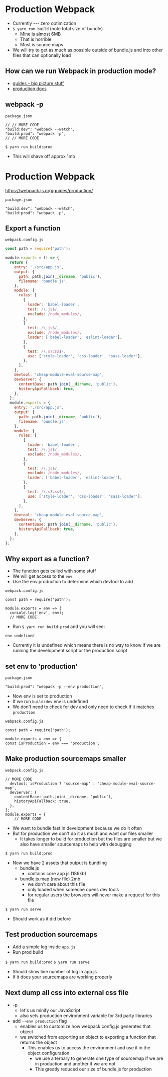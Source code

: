 # Production Webpack
* Currently --- zero optimization
* `$ yarn run build` (note total size of bundle)
    - Mine is almost 6MB
    - That is horrible
    - Most is source maps
* We will try to get as much as possible outside of bundle.js and into other files that can optionally load

## How can we run Webpack in production mode?
* [guides - big picture stuff](https://webpack.js.org/guides/)
* [production docs](https://webpack.js.org/guides/production/)

## webpack -p
`package.json`

```
// // MORE CODE
"build:dev": "webpack --watch",
"build:prod": "webpack -p",
// // MORE CODE
```

`$ yarn run build:prod`

* This will shave off approx 1mb

# Production Webpack
https://webpack.js.org/guides/production/

`package.json`

```
"build:dev": "webpack --watch",
"build:prod": "webpack -p",
```

## Export a function
`webpack.config.js`

```js
const path = require('path');

module.exports = () => {
  return {
    entry: './src/app.js',
    output: {
      path: path.join(__dirname, 'public'),
      filename: 'bundle.js',
    },
    module: {
      rules: [
        {
          loader: 'babel-loader',
          test: /\.js$/,
          exclude: /node_modules/,
        },
        {
          test: /\.js$/,
          exclude: /node_modules/,
          loader: ['babel-loader', 'eslint-loader'],
        },
        {
          test: /\.s?css$/,
          use: ['style-loader', 'css-loader', 'sass-loader'],
        },
      ],
    },
    devtool: 'cheap-module-eval-source-map',
    devServer: {
      contentBase: path.join(__dirname, 'public'),
      historyApiFallback: true,
    },
  };
  module.exports = {
    entry: './src/app.js',
    output: {
      path: path.join(__dirname, 'public'),
      filename: 'bundle.js',
    },
    module: {
      rules: [
        {
          loader: 'babel-loader',
          test: /\.js$/,
          exclude: /node_modules/,
        },
        {
          test: /\.js$/,
          exclude: /node_modules/,
          loader: ['babel-loader', 'eslint-loader'],
        },
        {
          test: /\.s?css$/,
          use: ['style-loader', 'css-loader', 'sass-loader'],
        },
      ],
    },
    devtool: 'cheap-module-eval-source-map',
    devServer: {
      contentBase: path.join(__dirname, 'public'),
      historyApiFallback: true,
    },
  };
};
```

## Why export as a function?
* The function gets called with some stuff
* We will get access to the `env`
* Use the env.production to determine which devtool to add

`webpack.config.js`

```
const path = require('path');

module.exports = env => {
  console.log('env', env);
  // MORE CODE
```

* Run `$ yarn run build:prod` and you will see:

`env undefined`

* Currently it is undefined which means there is no way to know if we are running the development script or the production script

## set env to 'production'
`package.json`

`"build:prod": "webpack -p --env production",`

* Now env is set to production
* If we run `build:dev` env is undefined
* We don't need to check for dev and only need to check if it matches `production`

`webpack.config.js`

```
const path = require('path');

module.exports = env => {
const isProduction = env === 'production';
```

## Make production sourcemaps smaller
`webpack.config.js`

```
// MORE CODE
  devtool: isProduction ? 'source-map' : 'cheap-module-eval-source-map',
  devServer: {
    contentBase: path.join(__dirname, 'public'),
    historyApiFallback: true,
  },
};
module.exports = {
    // MORE CODE
```

* We want to bundle fast in development because we do it often
* But for production we don't do it as much and want our files smaller
    - It takes longer to build for production but the files are smaller but we also have smaller sourcemaps to help with debugging

`$ yarn run build:prod`

* Now we have 2 assets that output is bundling
    - bundle.js
        + contains core app js (189kb)
    - bundle.js.map (new file) 2mb
        + we don't care about this file
        + only loaded when someone opens dev tools
        + for regular users the browsers will never make a request for this file

`$ yarn run serve`

* Should work as it did before

## Test production sourcemaps
* Add a simple log inside `app.js`
* Run prod build

`$ yarn run build:prod`
`$ yarn run serve`

* Should show line number of log in app.js
* If it does your sourcemaps are working properly

## Next dump all css into external css file
* -p
    - let's us minify our JavaScript
    - also sets production environment variable for 3rd party libraries
* add `--env production` flag
    - enables us to customize how webpack.config.js generates that object
    - we switched from exporting an object to exporting a function that returns the object
        + This enables us to access the environment and use it in the object configuration
            * we use a ternary to generate one type of sourcemap if we are in production and another if we are not
            * This greatly reduced our size of bundle.js for production
